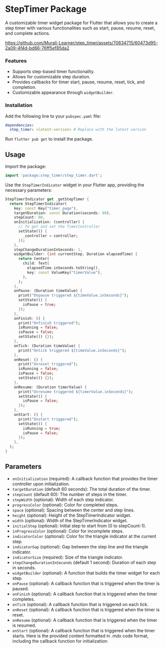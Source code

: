 # StepTimer Package

A customizable timer widget package for Flutter that allows you to create a step timer with various functionalities such as start, pause, resume, reset, and complete actions.

https://github.com/Murali-Learner/step_timer/assets/70834715/60473d95-2a09-4f4d-bd66-76ff5ef85da2


### Features

- Supports step-based timer functionality.
- Allows for customizable step duration.
- Provides callbacks for timer start, pause, resume, reset, tick, and completion.
- Customizable appearance through `widgetBuilder`.

### Installation

Add the following line to your `pubspec.yaml` file:

```yaml
dependencies:
  step_timer: <latest-version> # Replace with the latest version
```

Run `flutter pub get` to install the package.

## Usage

Import the package:

```dart
import 'package:step_timer/step_timer.dart';
```

Use the `StepTimerIndicator` widget in your Flutter app, providing the necessary parameters:

```dart
StepTimerIndicator get _getStepTimer {
  return StepTimerIndicator(
    key: const Key("timer_page"),
    targetDuration: const Duration(seconds: 60),
    stepCount: 60,
    onInitialization: (controller) {
      // To get and set the TimerController
      setState(() {
        _controller = controller;
      });
    },
    stepChangeDurationInSeconds: 1,
    widgetBuilder: (int currentStep, Duration elapsedTime) {
      return Center(
        child: Text(
          elapsedTime.inSeconds.toString(),
          key: const ValueKey("timerValue"),
        ),
      );
    },
    onPause: (Duration timeValue) {
      print("Onpause triggered ${timeValue.inSeconds}");
      setState(() {
        isPause = true;
      });
    },
    onFinish: () {
      print("Onfinish triggered");
      isRunning = false;
      isPause = false;
      setState(() {});
    },
    onTick: (Duration timeValue) {
      print("Ontick triggered ${timeValue.inSeconds}");
    },
    onReset: () {
      print("Onreset triggered");
      isRunning = false;
      isPause = false;
      setState(() {});
    },
    onResume: (Duration timerValue) {
      print("Onresume triggered ${timerValue.inSeconds}");
      setState(() {
        isPause = false;
      });
    },
    onStart: () {
      print("Onstart triggered");
      setState(() {
        isRunning = true;
        isPause = false;
      });
    },
  );
}
```

## Parameters

- `onInitialization` (required): A callback function that provides the timer controller upon initialization.
- `targetDuration` (default 60 seconds): The total duration of the timer.
- `stepCount` (default 60): The number of steps in the timer.
- `stepWidth` (optional): Width of each step indicator.
- `progressColor` (optional): Color for completed steps.
- `space` (optional): Spacing between the center and step lines.
- `height` (optional): Height of the StepTimerIndicator widget.
- `width` (optional): Width of the StepTimerIndicator widget.
- `initialStep` (optional): Initial step to start from (0 to stepCount-1).
- `inProgressColor` (optional): Color for incomplete steps.
- `indicatorColor` (optional): Color for the triangle indicator at the current step.
- `indicatorGap` (optional): Gap between the step line and the triangle indicator.
- `indicatorSize` (required): Size of the triangle indicator.
- `stepChangeDurationInSeconds` (default 1 second): Duration of each step in seconds.
- `widgetBuilder` (optional): A function that builds the timer widget for each step.
- `onPause` (optional): A callback function that is triggered when the timer is paused.
- `onFinish` (optional): A callback function that is triggered when the timer completes.
- `onTick` (optional): A callback function that is triggered on each tick.
- `onReset` (optional): A callback function that is triggered when the timer is reset.
- `onResume` (optional): A callback function that is triggered when the timer is resumed.
- `onStart` (optional): A callback function that is triggered when the timer starts.
  Here is the provided content formatted in .mdx code format, including the callback function for initialization:

<!-- ## License

This project is licensed under the [MIT License](LICENSE).

## Issues and Feedback

Please file issues or provide feedback on the [GitHub repository](https://github.com/your-repo/step_timer). -->
